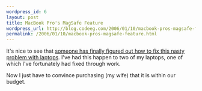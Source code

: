 ```yaml
--- 
wordpress_id: 6
layout: post
title: MacBook Pro's MagSafe Feature
wordpress_url: http://blog.codeeg.com/2006/01/10/macbook-pros-magsafe-feature/
permalink: /2006/01/10/macbook-pros-magsafe-feature.html
---
```

It's nice to see that <a title="MacBook Pro's Design" href="http://www.apple.com/macbookpro/design.html">someone has finally figured out how to fix this nasty problem with laptops</a>.  I've had this happen to two of my laptops, one of which I've fortunately had fixed through work.

Now I just have to convince purchasing (my wife) that it is within our budget.
